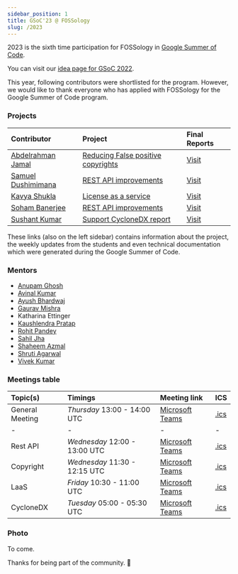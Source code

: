 ```yaml
---
sidebar_position: 1
title: GSoC'23 @ FOSSology
slug: /2023
---
```


<!--
SPDX-License-Identifier: CC-BY-SA-4.0

SPDX-FileCopyrightText: 2023 Gaurav Mishra <mishra.gaurav@siemens.com>
SPDX-FileCopyrightText: 2023 Siemens AG
-->

2023 is the sixth time participation for FOSSology in
[Google Summer of Code](https://summerofcode.withgoogle.com/programs/2023/organizations/fossology).

You can visit our [idea page for GSoC 2022](GSoC-projects.md).

This year, following contributors were shortlisted for the program. However, we
would like to thank everyone who has applied with FOSSology for the Google
Summer of Code program.

### Projects

[//]: # (Following are the important links to projects.)

| Contributor | Project | Final Reports |
|:--|:--|:--|
| [Abdelrahman Jamal](https://github.com/Hero2323) | [Reducing False positive copyrights](/docs/2023/copyrights) | [Visit](https://github.com/Hero2323/GSoC-2023) |
| [Samuel Dushimimana](https://github.com/dushimsam) | [REST API improvements](/docs/2023/rest) | [Visit](https://github.com/dushimsam/GSoC-23) |
| [Kavya Shukla](https://github.com/k-avy) | [License as a service](/docs/2023/laas) | [Visit](/docs/2023/laas/finalevaluation) |
| [Soham Banerjee](https://github.com/soham4abc) | [REST API improvements](/docs/2023/rest) | [Visit](https://github.com/soham4abc/GSOC23) |
| [Sushant Kumar](https://github.com/its-sushant) | [Support CycloneDX report](/docs/2023/cyclonedx) | [Visit](https://github.com/its-sushant/GSoC-23) |

These links (also on the left sidebar) contains information about the project,
the weekly updates from the students and even technical documentation which
were generated during the Google Summer of Code.

### Mentors

* [Anupam Ghosh](https://github.com/ag4ums)
* [Avinal Kumar](https://github.com/avinal)
* [Ayush Bhardwaj](https://github.com/hastagAB)
* [Gaurav Mishra](https://github.com/GMishx)
* Katharina Ettinger
* [Kaushlendra Pratap](https://github.com/Kaushl2208)
* [Rohit Pandey](https://github.com/rohitpandey49)
* [Sahil Jha](https://github.com/sjha2048)
* [Shaheem Azmal](https://github.com/shaheemazmalmmd)
* [Shruti Agarwal](https://github.com/Shruti3004)
* [Vivek Kumar](https://github.com/viv9k)

### Meetings table

| Topic(s)        | Timings                       | Meeting link | ICS |
|:----------------|:------------------------------|:-------------|:----|
| General Meeting | *Thursday* 13:00 - 14:00 UTC  | [Microsoft Teams](https://teams.microsoft.com/l/meetup-join/19%3ameeting_ZjQ3ZDgyYWMtNDE0NC00NWY0LWFlZDItOWJlOWEwOTRhZWQ0%40thread.v2/0?context=%7b%22Tid%22%3a%2238ae3bcd-9579-4fd4-adda-b42e1495d55a%22%2c%22Oid%22%3a%22a2c4f566-cad3-46d5-9146-26004cf4bc7c%22%7d) | [.ics](/ics/gsoc_2023_weekly.ics) |
| -               | -                             | - | - |
| Rest API        | *Wednesday* 12:00 - 13:00 UTC | [Microsoft Teams](https://teams.microsoft.com/l/meetup-join/19%3ameeting_ZDEwNjQwYjktMzgyMy00YzIxLWIwYjEtMzgwODUyOTU1NjU0%40thread.v2/0?context=%7b%22Tid%22%3a%2238ae3bcd-9579-4fd4-adda-b42e1495d55a%22%2c%22Oid%22%3a%22a2c4f566-cad3-46d5-9146-26004cf4bc7c%22%7d) | [.ics](/ics/gsoc_2023_rest.ics) |
| Copyright       | *Wednesday* 11:30 - 12:15 UTC | [Microsoft Teams](https://teams.microsoft.com/l/meetup-join/19%3ameeting_N2E1ZWNhYjktZTAwMy00NDU1LTg2MDktMjJhODE1MDJlZWRi%40thread.v2/0?context=%7b%22Tid%22%3a%2238ae3bcd-9579-4fd4-adda-b42e1495d55a%22%2c%22Oid%22%3a%22a2c4f566-cad3-46d5-9146-26004cf4bc7c%22%7d) | [.ics](/ics/gsoc_2023_copyright.ics) |
| LaaS            | *Friday* 10:30 - 11:00 UTC    | [Microsoft Teams](https://teams.microsoft.com/l/meetup-join/19%3ameeting_NTE5NzQyYjUtMGNiOS00ZGE3LWJkZTAtMzU3MDc4Y2ZjNTBm%40thread.v2/0?context=%7b%22Tid%22%3a%2238ae3bcd-9579-4fd4-adda-b42e1495d55a%22%2c%22Oid%22%3a%22a2c4f566-cad3-46d5-9146-26004cf4bc7c%22%7d) | [.ics](/ics/gsoc_2023_laas.ics) |
| CycloneDX       | *Tuesday* 05:00 - 05:30 UTC   | [Microsoft Teams](https://teams.microsoft.com/l/meetup-join/19%3ameeting_MDA2OGQ1Y2UtYmQ2Mi00ZmZkLTliOTUtNmEyODlkZmViYjQz%40thread.v2/0?context=%7b%22Tid%22%3a%2238ae3bcd-9579-4fd4-adda-b42e1495d55a%22%2c%22Oid%22%3a%22a2c4f566-cad3-46d5-9146-26004cf4bc7c%22%7d) | [.ics](/ics/gsoc_2023_cyclonedx.ics) |

### Photo
To come.

Thanks for being part of the community. 💚
